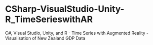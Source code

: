 # CSharp-VisualStudio-Unity-R_TimeSerieswithAR
C#, Visual Studio, Unity, and R - Time Series with Augmented Reality - Visualisation of New Zealand GDP Data
